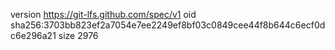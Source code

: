 version https://git-lfs.github.com/spec/v1
oid sha256:3703bb823ef2a7054e7ee2249ef8bf03c0849cee44f8b644c6ecf0dc6e296a21
size 2976
